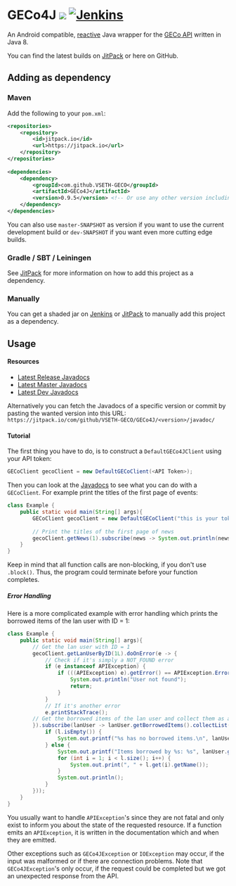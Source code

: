 # GECo4J [![](https://jitpack.io/v/VSETH-GECO/GECo4J.svg)](https://jitpack.io/#VSETH-GECO/GECo4J) [![Jenkins](https://jenkins.stammgruppe.eu/job/GECo4J/job/master/badge/icon)](https://jenkins.stammgruppe.eu/blue/organizations/jenkins/GECo4J/activity?branch=master)
An Android compatible, [reactive](https://projectreactor.io/) Java wrapper for the [GECo API](https://geco.ethz.ch/api/) written in Java 8.

You can find the latest builds on [JitPack](https://jitpack.io/#VSETH-GECO/GECo4J) or here on GitHub.

## Adding as dependency

### Maven
Add the following to your `pom.xml`:
```xml
<repositories>
    <repository>
        <id>jitpack.io</id>
        <url>https://jitpack.io</url>
    </repository>
</repositories>
	
<dependencies>
    <dependency>
        <groupId>com.github.VSETH-GECO</groupId>
    	<artifactId>GECo4J</artifactId>
    	<version>0.9.5</version> <!-- Or use any other version including commit hashes -->
    </dependency>
</dependencies>
```
You can also use `master-SNAPSHOT` as version if you want to use the current development build or `dev-SNAPSHOT` if you
want even more cutting edge builds.

### Gradle / SBT / Leiningen
See [JitPack](https://jitpack.io/#VSETH-GECO/GECo4J) for more information on how to add this project as a dependency.

### Manually
You can get a shaded jar on [Jenkins](https://jenkins.stammgruppe.eu/blue/organizations/jenkins/GECo4J/activity) or [JitPack](https://jitpack.io/#VSETH-GECO/GECo4J) to manually add this project as a dependency.

## Usage
#### Resources
* [Latest Release Javadocs](https://jitpack.io/com/github/VSETH-GECO/GECo4J/0.9.5/javadoc/)
* [Latest Master Javadocs](https://jitpack.io/com/github/VSETH-GECO/GECo4J/master-SNAPSHOT/javadoc/)
* [Latest Dev Javadocs](https://jitpack.io/com/github/VSETH-GECO/GECo4J/dev-SNAPSHOT/javadoc/)

Alternatively you can fetch the Javadocs of a specific version or commit by pasting the wanted version into this URL:
`https://jitpack.io/com/github/VSETH-GECO/GECo4J/<version>/javadoc/`

#### Tutorial
The first thing you have to do, is to construct a `DefaultGECo4JClient` using your API token:
```java
GECoClient gecoClient = new DefaultGECoClient(<API Token>);
```
Then you can look at the [Javadocs](https://jitpack.io/com/github/VSETH-GECO/GECo4J/0.9.5/javadoc/) to see what you can do with a `GECoClient`.
For example print the titles of the first page of events:
```java
class Example {
    public static void main(String[] args){
        GECoClient gecoClient = new DefaultGECoClient("this is your token");
        
        // Print the titles of the first page of news
        gecoClient.getNews(1).subscribe(news -> System.out.println(news.getTitle()));
    }
}
```
Keep in mind that all function calls are non-blocking, if you don't use `.block()`. Thus, the program could terminate before your function completes.

##### Error Handling
Here is a more complicated example with error handling which prints the borrowed items of the lan user with ID = 1:
```java
class Example {
    public static void main(String[] args){
        // Get the lan user with ID = 1
        gecoClient.getLanUserByID(1L).doOnError(e -> {
            // Check if it's simply a NOT_FOUND error
            if (e instanceof APIException) {
                if (((APIException) e).getError() == APIException.Error.NOT_FOUND) {
                    System.out.println("User not found");
                    return;
                }
            }
            // If it's another error
            e.printStackTrace();
        // Get the borrowed items of the lan user and collect them as a list
        }).subscribe(lanUser -> lanUser.getBorrowedItems().collectList().subscribe(l -> {
            if (l.isEmpty()) {
                System.out.printf("%s has no borrowed items.\n", lanUser.getFullName());
            } else {
                System.out.printf("Items borrowed by %s: %s", lanUser.getFullName(), l.get(0).getName());
                for (int i = 1; i < l.size(); i++) {
                    System.out.print(", " + l.get(i).getName());
                }
                System.out.println();
            }
        }));
    }
}
```
You usually want to handle `APIException`'s since they are not fatal and only exist to inform you about the state of the requested resource.
If a function emits an `APIException`, it is written in the documentation which and when they are emitted.

Other exceptions such as `GECo4JException` or `IOException` may occur, if the input was malformed or if there are connection problems. 
Note that `GECo4JException`'s only occur, if the request could be completed but we got an unexpected response from the API.